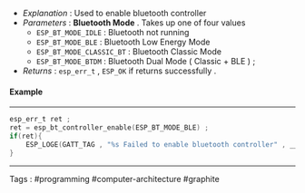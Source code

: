 - *Explanation* : Used to enable bluetooth controller 
- *Parameters* : **Bluetooth Mode** . Takes up one of four values 
	- `ESP_BT_MODE_IDLE` : Bluetooth not running 
	- `ESP_BT_MODE_BLE` : Bluetooth Low Energy Mode
	- `ESP_BT_MODE_CLASSIC_BT` : Bluetooth Classic Mode
	- `ESP_BT_MODE_BTDM` :  Bluetooth Dual Mode ( Classic + BLE ) ; 
- *Returns* : `esp_err_t`  , `ESP_OK` if returns successfully . 

#### Example
____
```c
esp_err_t ret ; 
ret = esp_bt_controller_enable(ESP_BT_MODE_BLE) ; 
if(ret){
	ESP_LOGE(GATT_TAG , "%s Failed to enable bluetooth controller" , __func__ ) ; 
}
```
____ 
Tags : #programming #computer-architecture #graphite